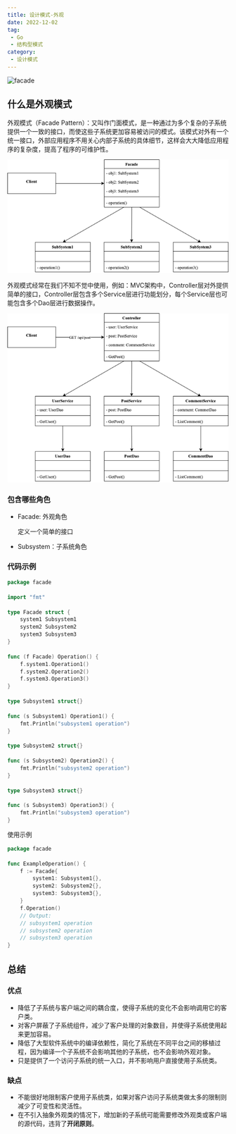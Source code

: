 ```yaml
---
title: 设计模式-外观
date: 2022-12-02
tag:
 - Go
 - 结构型模式
category:
 - 设计模式
---
```


![facade](https://refactoringguru.cn/images/patterns/content/facade/facade-2x.png)

<!-- more -->

## 什么是外观模式

外观模式（Facade Pattern）：又叫作门面模式，是一种通过为多个复杂的子系统提供一个一致的接口，而使这些子系统更加容易被访问的模式。该模式对外有一个统一接口，外部应用程序不用关心内部子系统的具体细节，这样会大大降低应用程序的复杂度，提高了程序的可维护性。

![外观](../images/facade.png)

外观模式经常在我们不知不觉中使用，例如：MVC架构中，Controller层对外提供简单的接口，Controller层包含多个Service层进行功能划分，每个Service层也可能包含多个Dao层进行数据操作。

![mvc](../images/facade-mvc.png)

### 包含哪些角色

- Facade: 外观角色
  
  定义一个简单的接口

- Subsystem：子系统角色

### 代码示例

```go
package facade

import "fmt"

type Facade struct {
	system1 Subsystem1
	system2 Subsystem2
	system3 Subsystem3
}

func (f Facade) Operation() {
	f.system1.Operation1()
	f.system2.Operation2()
	f.system3.Operation3()
}

type Subsystem1 struct{}

func (s Subsystem1) Operation1() {
	fmt.Println("subsystem1 operation")
}

type Subsystem2 struct{}

func (s Subsystem2) Operation2() {
	fmt.Println("subsystem2 operation")
}

type Subsystem3 struct{}

func (s Subsystem3) Operation3() {
	fmt.Println("subsystem3 operation")
}
```

使用示例

```go
package facade

func ExampleOperation() {
	f := Facade{
		system1: Subsystem1{},
		system2: Subsystem2{},
		system3: Subsystem3{},
	}
	f.Operation()
	// Output:
	// subsystem1 operation
	// subsystem2 operation
	// subsystem3 operation
}
```

## 总结

### 优点

- 降低了子系统与客户端之间的耦合度，使得子系统的变化不会影响调用它的客户类。
- 对客户屏蔽了子系统组件，减少了客户处理的对象数目，并使得子系统使用起来更加容易。
- 降低了大型软件系统中的编译依赖性，简化了系统在不同平台之间的移植过程，因为编译一个子系统不会影响其他的子系统，也不会影响外观对象。
- 只是提供了一个访问子系统的统一入口，并不影响用户直接使用子系统类。

### 缺点

- 不能很好地限制客户使用子系统类，如果对客户访问子系统类做太多的限制则减少了可变性和灵活性。
- 在不引入抽象外观类的情况下，增加新的子系统可能需要修改外观类或客户端的源代码，违背了**开闭原则**。
  